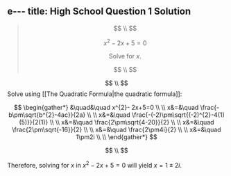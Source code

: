 e---
title: High School Question 1 Solution
---
>$$ \\ $$
>
>$$
>x^{2}- 2x+5=0
>$$
>
>$$
>\text{Solve for } x \text{.}
>$$
>
>$$ \\ $$

$$ \\ $$
Solve using [[The Quadratic Formula|the quadratic formula]]:

$$
\begin{gather*}
&\quad&\quad x^{2}- 2x+5=0 \\ \\
x&=&\quad \frac{-b\pm\sqrt{b^{2}-4ac}}{2a} \\ \\
x&=&\quad \frac{-(-2)\pm\sqrt{(-2)^{2}-4(1)(5)}}{2(1)} \\ \\
x&=&\quad \frac{2\pm\sqrt{4-20}}{2} \\ \\
x&=&\quad \frac{2\pm\sqrt{-16}}{2} \\ \\
x&=&\quad \frac{2\pm4i}{2} \\ \\
x&=&\quad 1\pm2i \\ \\
\end{gather*}
$$

$$ \\ $$

Therefore, solving for $x$ in $x^{2}- 2x+5=0$ will yield $x=1\pm2i$.